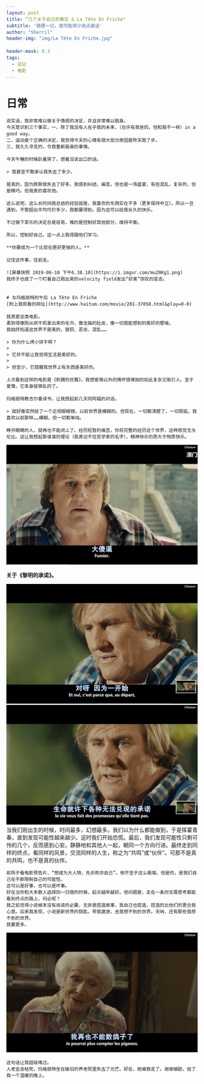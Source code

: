 ```yaml
---
layout: post
title: “几个关于自己的事实 & La Tête En Friche"
subtitle: '随便一记，我可能得少说点废话'
author: "Sherril"
header-img: "img/La Tête En Friche.jpg"

header-mask: 0.3
tags:
  - 日记
  - 电影
---
```

# 日常
    说实话，我非常难以做关于情感的决定，并且非常难以脱身。
    今天意识到三个事实，一，除了我没有人在乎我的未来，（也许有我爸妈，但和我不一样）in a good way。
    二，运动是个正确的决定，我觉得今天的心情有很大部分原因是昨天跑了步。
    三，我久久寻觅的，令我重新振奋的事情。
    
    今天午睡的时候趴着哭了，想着没说出口的话。
    
    > 我甚至不敢承认我失去了多少。
    
    是真的，因为胖胖我失去了好多，我感到纠结、痛苦。但也是一场盛宴，有些混乱，复杂的，但是精巧。但我真的喜欢他。
    
    这么说吧，这么长时间我总结的经验就是，我喜欢的东西实在不多（更多保持中立）。所以一旦遇到，不管超出平均代价多少，我都要得到。因为这可以给我长久的快乐。
    
    不过做下享乐的决定总是容易，难的是控制好其他部分，维持平衡。
    
    所以，控制好自己。这一点上我得跟他们学习。
    
    **你要成为一个比现在更好更强的人。**
    
    记住这件事，往前走。
    
    ![屏幕快照 2019-06-10 下午6.38.10](https://i.imgur.com/muZ0Kg1.png)
    我终于也成了一个盯着自己跑出来的velocity field发出“好美”惊叹的变态。
    
    
    # 与玛格丽特的午后 La Tête En Friche
    [附上我观看的网址](http://www.haitum.com/movie/201-37058.html&play=0-0)
    
    我真爱这类电影。
    柔软得像刚从烘干机拿出来的毛巾，像龙猫的肚皮，像一切我能想到的美好的譬喻。
    我始终知道这世界不是美的，狼狈、恶劣、混乱……
    
    > 你为什么烤小饼干啊？
    > 
    > 它并不能让我觉得生活是美好的。
    > 
    > 但至少，它提醒我世界上有东西是美好的。
    
    上次看到这样的电影是《刺猬的优雅》，我想爱情以外的情怀很难拍的如此复杂又吸引人。至于爱情，它本身就够乱的了。
    
    玛格丽特教吉尔曼读书，让我想起前几天同阿福的对话。
    
    > 就好像突然给了一个近视眼眼镜，以前世界是模糊的。但现在，一切都清楚了，一切瑕疵。我喜欢以前那样……模糊，但一切都单纯。
    
    睁开眼睛的人，就再也不能闭上了。经历短暂的痛苦，你将完整的经历这个世界，这种感觉无与伦比。这让我想起那谁谁的理论（我真记不住哲学家的名字），精神快乐的质大于物质快乐。

![](media/15597827663203/%E5%B1%8F%E5%B9%95%E5%BF%AB%E7%85%A7%202019-06-10%20%E4%B8%8B%E5%8D%887.38.24.png)

**关于《黎明的承诺》。**

![](media/15597827663203/%E5%B1%8F%E5%B9%95%E5%BF%AB%E7%85%A7%202019-06-10%20%E4%B8%8B%E5%8D%888.20.01.png)
![](media/15597827663203/%E5%B1%8F%E5%B9%95%E5%BF%AB%E7%85%A7%202019-06-10%20%E4%B8%8B%E5%8D%888.20.04.png)
    当我们刚出生的时候，时间最多，幻想最多。我们以为什么都能做到，于是挥霍青春，直到发现可能性越来越少。这时我们开始恐慌。最后，我们发现可能性只剩可怜的几个，反而感到心安。静静地和其他人一起，朝同一个方向行进。最终走到同样的终点，看同样的风景，交流同样的人生，称之为“共鸣”或“伙伴”。可那不是真的共鸣，也不是真的伙伴。
    
    前阵子看电影预告片，“想成为大人物，先杀死你自己”。倒不至于这么极端，但是的，是我们自己在不断限制自己的可能性。
    这可以是好事，也可以是坏事。
    好在当你和大多数人选择同一归宿的时候，起点越早越好。但问题是，走在一条你无需思考都能看到终点的路上，何必呢？
    我之前觉得小说根本没有阅读的必要，无非是捏造故事，我自己也捏造，捏造的比他们的更合我心意。后来我发现，小说是新世界的钥匙，带我遨游，去我想不到的世界。天呐，还有那些我想不到的世界。
    我要更多。

![](media/15597827663203/%E5%B1%8F%E5%B9%95%E5%BF%AB%E7%85%A7%202019-06-10%20%E4%B8%8B%E5%8D%888.40.32.png)

    这句话让我超级难过。
    人老去会枯死，玛格丽特坐在破旧的养老院里失去了光芒。好在，她被救走了。谢谢编剧，给了我一个温暖的晚上。
